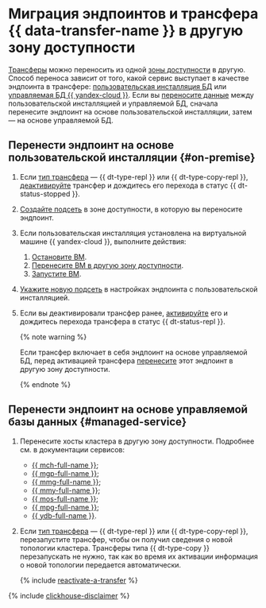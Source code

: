 # Миграция эндпоинтов и трансфера {{ data-transfer-name }} в другую зону доступности


[Трансферы](../../concepts/index.md#transfer) можно переносить из одной [зоны доступности](../../../overview/concepts/geo-scope.md) в другую. Способ переноса зависит от того, какой сервис выступает в качестве эндпоинта в трансфере: [пользовательская инсталляция БД](#on-premise) или [управляемая БД {{ yandex-cloud }}](#managed-service). Если вы [переносите данные](../../tutorials/index.md#migration) между пользовательской инсталляцией и управляемой БД, сначала перенесите эндпоинт на основе пользовательской инсталляции, затем — на основе управляемой БД.

## Перенести эндпоинт на основе пользовательской инсталляции {#on-premise}

1. Если [тип трансфера](../../concepts/transfer-lifecycle.md#transfer-types) — {{ dt-type-repl }} или {{ dt-type-copy-repl }}, [деактивируйте](../transfer.md#deactivate) трансфер и дождитесь его перехода в статус {{ dt-status-stopped }}.
1. [Создайте подсеть](../../../vpc/operations/subnet-create.md) в зоне доступности, в которую вы переносите эндпоинт.
1. Если пользовательская инсталляция установлена на виртуальной машине {{ yandex-cloud }}, выполните действия:

   
   1. [Остановите ВМ](../../../compute/operations/vm-control/vm-stop-and-start.md#stop).
   1. [Перенесите ВМ в другую зону доступности](../../../compute/operations/vm-control/vm-change-zone.md).
   1. [Запустите ВМ](../../../compute/operations/vm-control/vm-stop-and-start.md#start).


1. [Укажите новую подсеть](index.md#update) в настройках эндпоинта с пользовательской инсталляцией.
1. Если вы деактивировали трансфер ранее, [активируйте](../transfer.md#activate) его и дождитесь перехода трансфера в статус {{ dt-status-repl }}.

   {% note warning %}

   Если трансфер включает в себя эндпоинт на основе управляемой БД, перед активацией трансфера [перенесите](#managed-service) этот эндпоинт в другую зону доступности.

   {% endnote %}

## Перенести эндпоинт на основе управляемой базы данных {#managed-service}

1. Перенесите хосты кластера в другую зону доступности. Подробнее см. в документации сервисов:

   * [{{ mch-full-name }}](../../../managed-clickhouse/operations/host-migration.md);
   * [{{ mgp-full-name }}](../../../managed-greenplum/operations/cluster-backups.md#restore);
   * [{{ mmg-full-name }}](../../../managed-mongodb/operations/host-migration.md);
   * [{{ mmy-full-name }}](../../../managed-mysql/operations/host-migration.md);
   * [{{ mos-full-name }}](../../../managed-opensearch/operations/host-migration.md);
   * [{{ mpg-full-name }}](../../../managed-postgresql/operations/host-migration.md);
   * [{{ ydb-full-name }}](../../../ydb/operations/migration-to-an-availability-zone.md).

1. Если [тип трансфера](../../concepts/transfer-lifecycle.md#transfer-types) — {{ dt-type-repl }} или {{ dt-type-copy-repl }}, перезапустите трансфер, чтобы он получил сведения о новой топологии кластера. Трансферы типа {{ dt-type-copy }} перезапускать не нужно, так как во время их активации информация о новой топологии передается автоматически.

   {% include [reactivate-a-transfer](../../../_includes/data-transfer/reactivate-a-transfer.md) %}

{% include [clickhouse-disclaimer](../../../_includes/clickhouse-disclaimer.md) %}
